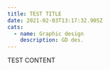 ```yaml
---
title: TEST TITLE
date: 2021-02-03T13:17:32.905Z
cats:
  - name: Graphic design
    description: GD des.
---
```

TEST CONTENT